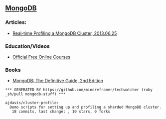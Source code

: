 ## [MongoDB](https://www.10gen.com/)


### Articles:
  - [Real-time Profiling a MongoDB Cluster, 2013.06.25](http://blog.mongodb.org/post/53841037541/real-time-profiling-a-mongodb-cluster)

### Education/Videos

  - [Official Free Online Courses](https://education.10gen.com/courses/)


### Books
  - [MongoDB: The Definitive Guide, 2nd Edition](http://shop.oreilly.com/product/0636920028031.do)

<!-- PROJECTS_LIST_START -->
    *** GENERATED BY https://github.com/mindreframer/techwatcher (ruby _sh/pull mongodb-stuff) *** 

    ajdavis/cluster-profile:
      Demo scripts for setting up and profiling a sharded MongoDB cluster.
       18 commits, last change: , 10 stars, 0 forks
<!-- PROJECTS_LIST_END -->
